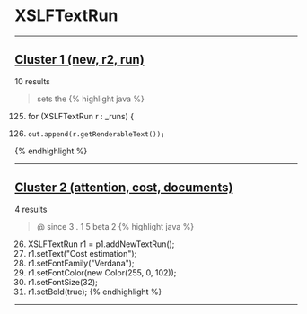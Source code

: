 # XSLFTextRun

***

## [Cluster 1 (new, r2, run)](./1)
10 results
> sets the 
{% highlight java %}
125. for (XSLFTextRun r : _runs) {
126.     out.append(r.getRenderableText());
{% endhighlight %}

***

## [Cluster 2 (attention, cost, documents)](./2)
4 results
> @ since 3 . 1 5 beta 2 
{% highlight java %}
26. XSLFTextRun r1 = p1.addNewTextRun();
27. r1.setText("Cost estimation");
28. r1.setFontFamily("Verdana");
29. r1.setFontColor(new Color(255, 0, 102));
30. r1.setFontSize(32);
31. r1.setBold(true);
{% endhighlight %}

***

